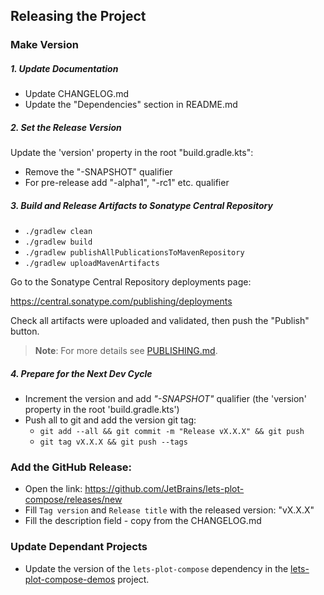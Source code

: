 ## Releasing the Project

### Make Version

##### 1. Update Documentation

- Update CHANGELOG.md
- Update the "Dependencies" section in README.md

##### 2. Set the Release Version

Update the 'version' property in the root "build.gradle.kts":                                     

- Remove the "-SNAPSHOT" qualifier 
- For pre-release add "-alpha1", "-rc1" etc. qualifier 

##### 3. Build and Release Artifacts to Sonatype Central Repository

- `./gradlew clean`
- `./gradlew build`
- `./gradlew publishAllPublicationsToMavenRepository`
- `./gradlew uploadMavenArtifacts`

Go to the Sonatype Central Repository deployments page:

https://central.sonatype.com/publishing/deployments

Check all artifacts were uploaded and validated, then push the "Publish" button.

> **Note**: For more details see [PUBLISHING.md](PUBLISHING.md).

##### 4. Prepare for the Next Dev Cycle

- Increment the version and add _"-SNAPSHOT"_ qualifier (the 'version' property in the root 'build.gradle.kts')
- Push all to git and add the version git tag:
    - `git add --all && git commit -m "Release vX.X.X" && git push`
    - `git tag vX.X.X && git push --tags`

### Add the GitHub Release:
 
 * Open the link: https://github.com/JetBrains/lets-plot-compose/releases/new
 * Fill `Tag version` and `Release title` with the released version: "vX.X.X"
 * Fill the description field - copy from the CHANGELOG.md

### Update Dependant Projects 

- Update the version of the `lets-plot-compose` dependency in the [lets-plot-compose-demos](https://github.com/JetBrains/lets-plot-compose-demos) project.

